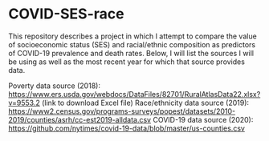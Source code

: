 # COVID-SES-race
This repository describes a project in which I attempt to compare the value of socioeconomic status (SES) and racial/ethnic composition as predictors of COVID-19 prevalence and death rates. Below, I will list the sources I will be using as well as the most recent year for which that source provides data.

Poverty data source (2018): https://www.ers.usda.gov/webdocs/DataFiles/82701/RuralAtlasData22.xlsx?v=9553.2 (link to download Excel file)
Race/ethnicity data source (2019): https://www2.census.gov/programs-surveys/popest/datasets/2010-2019/counties/asrh/cc-est2019-alldata.csv
COVID-19 data source (2020): https://github.com/nytimes/covid-19-data/blob/master/us-counties.csv
